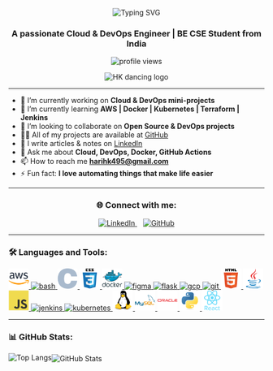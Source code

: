 <p align="center">   
  <img src="https://readme-typing-svg.herokuapp.com?font=Fira+Code&weight=600&size=28&pause=1000&color=0E75B6&center=true&vCenter=true&width=700&lines=Hi+👋,+I'm+Kizhakanchery+Hari+Krishna;Cloud+%26+DevOps+Engineer;BE+CSE+Student;Always+learning+new+things+🚀" alt="Typing SVG" /> 
</p>  

<h3 align="center">A passionate Cloud & DevOps Engineer | BE CSE Student from India</h3>  

<p align="center">    
  <img src="https://komarev.com/ghpvc/?username=harihk082005&label=Profile%20views&color=0e75b6&style=flat" alt="profile views" />  
</p>  

<!-- Dancing HK logo -->
<p align="center">
  <img src="https://raw.githubusercontent.com/Harihk082005/Harihk082005/main/assets/hk-ghgifdance.svg" 
       width="160" height="160" alt="HK dancing logo" />
</p>

---

- 🔭 I’m currently working on **Cloud & DevOps mini-projects**  
- 🌱 I’m currently learning **AWS | Docker | Kubernetes | Terraform | Jenkins**  
- 👯 I’m looking to collaborate on **Open Source & DevOps projects**  
- 👨‍💻 All of my projects are available at [GitHub](https://github.com/Harihk082005)  
- 📝 I write articles & notes on [LinkedIn](https://www.linkedin.com/in/harikrishna-r08/)  
- 💬 Ask me about **Cloud, DevOps, Docker, GitHub Actions**  
- 📫 How to reach me **harihk495@gmail.com**  
- ⚡ Fun fact: **I love automating things that make life easier**  

---

<h3 align="center">🌐 Connect with me:</h3> 
<p align="center">   
  <a href="https://www.linkedin.com/in/harikrishna-r08/" target="_blank">     
    <img src="https://media.giphy.com/media/3o7aCTfyhYawdOXcFW/giphy.gif" alt="LinkedIn" width="50" height="50"/>   
  </a>   
  &nbsp;&nbsp;   
  <a href="https://github.com/Harihk082005" target="_blank">     
    <img src="https://media.giphy.com/media/kH1DBkPNyZPOk0BxrM/giphy.gif" alt="GitHub" width="50" height="50"/>   
  </a> 
</p>  

---

<h3 align="left">🛠️ Languages and Tools:</h3>  
<p align="left">  
  <a href="https://aws.amazon.com" target="_blank"> <img src="https://raw.githubusercontent.com/devicons/devicon/master/icons/amazonwebservices/amazonwebservices-original-wordmark.svg" alt="aws" width="40" height="40"/> </a>  
  <a href="https://www.gnu.org/software/bash/" target="_blank"> <img src="https://www.vectorlogo.zone/logos/gnu_bash/gnu_bash-icon.svg" alt="bash" width="40" height="40"/> </a>  
  <a href="https://www.cprogramming.com/" target="_blank"> <img src="https://raw.githubusercontent.com/devicons/devicon/master/icons/c/c-original.svg" alt="c" width="40" height="40"/> </a>  
  <a href="https://www.w3schools.com/css/" target="_blank"> <img src="https://raw.githubusercontent.com/devicons/devicon/master/icons/css3/css3-original-wordmark.svg" alt="css3" width="40" height="40"/> </a>  
  <a href="https://www.docker.com/" target="_blank"> <img src="https://raw.githubusercontent.com/devicons/devicon/master/icons/docker/docker-original-wordmark.svg" alt="docker" width="40" height="40"/> </a>  
  <a href="https://www.figma.com/" target="_blank"> <img src="https://www.vectorlogo.zone/logos/figma/figma-icon.svg" alt="figma" width="40" height="40"/> </a>  
  <a href="https://flask.palletsprojects.com/" target="_blank"> <img src="https://www.vectorlogo.zone/logos/pocoo_flask/pocoo_flask-icon.svg" alt="flask" width="40" height="40"/> </a>  
  <a href="https://cloud.google.com" target="_blank"> <img src="https://www.vectorlogo.zone/logos/google_cloud/google_cloud-icon.svg" alt="gcp" width="40" height="40"/> </a>  
  <a href="https://git-scm.com/" target="_blank"> <img src="https://www.vectorlogo.zone/logos/git-scm/git-scm-icon.svg" alt="git" width="40" height="40"/> </a>  
  <a href="https://www.w3.org/html/" target="_blank"> <img src="https://raw.githubusercontent.com/devicons/devicon/master/icons/html5/html5-original-wordmark.svg" alt="html5" width="40" height="40"/> </a>  
  <a href="https://www.java.com" target="_blank"> <img src="https://raw.githubusercontent.com/devicons/devicon/master/icons/java/java-original.svg" alt="java" width="40" height="40"/> </a>  
  <a href="https://developer.mozilla.org/en-US/docs/Web/JavaScript" target="_blank"> <img src="https://raw.githubusercontent.com/devicons/devicon/master/icons/javascript/javascript-original.svg" alt="javascript" width="40" height="40"/> </a>  
  <a href="https://www.jenkins.io" target="_blank"> <img src="https://www.vectorlogo.zone/logos/jenkins/jenkins-icon.svg" alt="jenkins" width="40" height="40"/> </a>  
  <a href="https://kubernetes.io" target="_blank"> <img src="https://www.vectorlogo.zone/logos/kubernetes/kubernetes-icon.svg" alt="kubernetes" width="40" height="40"/> </a>  
  <a href="https://www.linux.org/" target="_blank"> <img src="https://raw.githubusercontent.com/devicons/devicon/master/icons/linux/linux-original.svg" alt="linux" width="40" height="40"/> </a>  
  <a href="https://www.mysql.com/" target="_blank"> <img src="https://raw.githubusercontent.com/devicons/devicon/master/icons/mysql/mysql-original-wordmark.svg" alt="mysql" width="40" height="40"/> </a>  
  <a href="https://www.oracle.com/" target="_blank"> <img src="https://raw.githubusercontent.com/devicons/devicon/master/icons/oracle/oracle-original.svg" alt="oracle" width="40" height="40"/> </a>  
  <a href="https://www.python.org" target="_blank"> <img src="https://raw.githubusercontent.com/devicons/devicon/master/icons/python/python-original.svg" alt="python" width="40" height="40"/> </a>  
  <a href="https://reactjs.org/" target="_blank"> <img src="https://raw.githubusercontent.com/devicons/devicon/master/icons/react/react-original-wordmark.svg" alt="react" width="40" height="40"/> </a>  
</p>  

---

<h3 align="left">📊 GitHub Stats:</h3>  
<p>   
  <img align="left" src="https://github-readme-stats.vercel.app/api/top-langs?username=harihk082005&show_icons=true&locale=en&layout=compact&theme=radical" alt="Top Langs" /> 
</p>  

<p>   
  <img align="center" src="https://github-readme-stats.vercel.app/api?username=harihk082005&show_icons=true&locale=en&theme=radical" alt="GitHub Stats" /> 
</p>  
